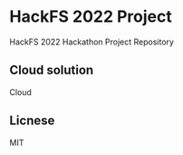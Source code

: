 # HackFS 2022 Project

HackFS 2022 Hackathon Project Repository

## Cloud solution

Cloud

## Licnese

MIT
